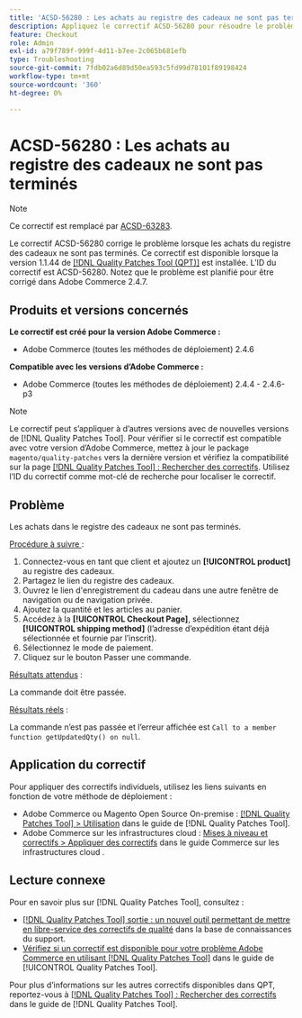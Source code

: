 ```yaml
---
title: 'ACSD-56280 : Les achats au registre des cadeaux ne sont pas terminés'
description: Appliquez le correctif ACSD-56280 pour résoudre le problème d'Adobe Commerce où les achats dans le registre des cadeaux ne sont pas terminés
feature: Checkout
role: Admin
exl-id: a79f789f-999f-4d11-b7ee-2c065b681efb
type: Troubleshooting
source-git-commit: 7fdb02a6d89d50ea593c5fd99d78101f89198424
workflow-type: tm+mt
source-wordcount: '360'
ht-degree: 0%

---
```


# ACSD-56280 : Les achats au registre des cadeaux ne sont pas terminés

>[!NOTE]
>
>Ce correctif est remplacé par [ACSD-63283](/help/tools/quality-patches-tool/patches-available-in-qpt/v1-1-58/acsd-63283-resolving-gift-registry-email-and-order-placement-issues-in-adobe-commerce.md).

Le correctif ACSD-56280 corrige le problème lorsque les achats du registre des cadeaux ne sont pas terminés. Ce correctif est disponible lorsque la version 1.1.44 de [[!DNL Quality Patches Tool (QPT)]](https://experienceleague.adobe.com/fr/docs/commerce-operations/tools/quality-patches-tool/quality-patches-tool-to-self-serve-quality-patches) est installée. L’ID du correctif est ACSD-56280. Notez que le problème est planifié pour être corrigé dans Adobe Commerce 2.4.7.

## Produits et versions concernés

**Le correctif est créé pour la version Adobe Commerce :**

* Adobe Commerce (toutes les méthodes de déploiement) 2.4.6

**Compatible avec les versions d’Adobe Commerce :**

* Adobe Commerce (toutes les méthodes de déploiement) 2.4.4 - 2.4.6-p3

>[!NOTE]
>
>Le correctif peut s’appliquer à d’autres versions avec de nouvelles versions de [!DNL Quality Patches Tool]. Pour vérifier si le correctif est compatible avec votre version d’Adobe Commerce, mettez à jour le package `magento/quality-patches` vers la dernière version et vérifiez la compatibilité sur la page [[!DNL Quality Patches Tool] : Rechercher des correctifs](https://experienceleague.adobe.com/tools/commerce-quality-patches/index.html?lang=fr). Utilisez l’ID du correctif comme mot-clé de recherche pour localiser le correctif.

## Problème

Les achats dans le registre des cadeaux ne sont pas terminés.

<u>Procédure à suivre </u> :

1. Connectez-vous en tant que client et ajoutez un **[!UICONTROL product]** au registre des cadeaux.
1. Partagez le lien du registre des cadeaux.
1. Ouvrez le lien d&#39;enregistrement du cadeau dans une autre fenêtre de navigation ou de navigation privée.
1. Ajoutez la quantité et les articles au panier.
1. Accédez à la **[!UICONTROL Checkout Page]**, sélectionnez **[!UICONTROL shipping method]** (l’adresse d’expédition étant déjà sélectionnée et fournie par l’inscrit).
1. Sélectionnez le mode de paiement.
1. Cliquez sur le bouton Passer une commande.

<u>Résultats attendus</u> :

La commande doit être passée.

<u>Résultats réels</u> :

La commande n’est pas passée et l’erreur affichée est `Call to a member function getUpdatedQty() on null`.

## Application du correctif

Pour appliquer des correctifs individuels, utilisez les liens suivants en fonction de votre méthode de déploiement :

* Adobe Commerce ou Magento Open Source On-premise : [[!DNL Quality Patches Tool] > Utilisation](/help/tools/quality-patches-tool/usage.md) dans le guide de [!DNL Quality Patches Tool].
* Adobe Commerce sur les infrastructures cloud : [Mises à niveau et correctifs > Appliquer des correctifs](https://experienceleague.adobe.com/docs/commerce-cloud-service/user-guide/develop/upgrade/apply-patches.html?lang=fr) dans le guide Commerce sur les infrastructures cloud .

## Lecture connexe

Pour en savoir plus sur [!DNL Quality Patches Tool], consultez :

* [[!DNL Quality Patches Tool] sortie : un nouvel outil permettant de mettre en libre-service des correctifs de qualité](https://experienceleague.adobe.com/fr/docs/commerce-operations/tools/quality-patches-tool/quality-patches-tool-to-self-serve-quality-patches) dans la base de connaissances du support.
* [Vérifiez si un correctif est disponible pour votre problème Adobe Commerce en utilisant [!DNL Quality Patches Tool]](/help/tools/quality-patches-tool/patches-available-in-qpt/check-patch-for-magento-issue-with-magento-quality-patches.md) dans le guide de [!UICONTROL Quality Patches Tool].


Pour plus d’informations sur les autres correctifs disponibles dans QPT, reportez-vous à [[!DNL Quality Patches Tool] : Rechercher des correctifs](https://experienceleague.adobe.com/tools/commerce-quality-patches/index.html?lang=fr) dans le guide de [!DNL Quality Patches Tool].

